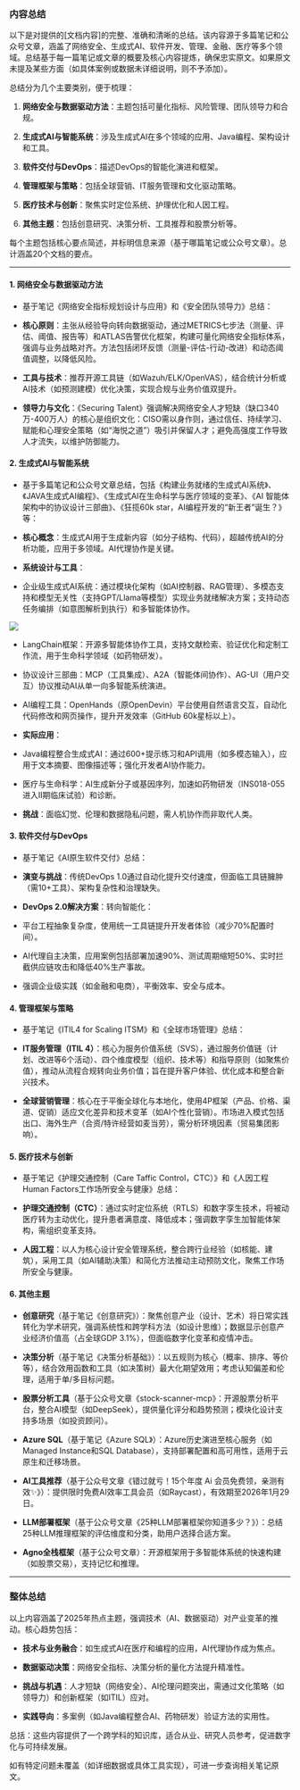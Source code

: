 ### 内容总结

以下是对提供的[文档内容]的完整、准确和清晰的总结。该内容源于多篇笔记和公众号文章，涵盖了网络安全、生成式AI、软件开发、管理、金融、医疗等多个领域。总结基于每一篇笔记或文章的概要及核心内容提炼，确保忠实原文。如果原文未提及某些方面（如具体案例或数据未详细说明，则不予添加）。

总结分为几个主要类别，便于梳理：

1. **网络安全与数据驱动方法**：主题包括可量化指标、风险管理、团队领导力和合规。

2. **生成式AI与智能系统**：涉及生成式AI在多个领域的应用、Java编程、架构设计和工具。

3. **软件交付与DevOps**：描述DevOps的智能化演进和框架。

4. **管理框架与策略**：包括全球营销、IT服务管理和文化驱动策略。

5. **医疗技术与创新**：聚焦实时定位系统、护理优化和人因工程。

6. **其他主题**：包括创意研究、决策分析、工具推荐和股票分析等。

每个主题包括核心要点简述，并标明信息来源（基于哪篇笔记或公众号文章）。总计涵盖20个文档的要点。

---

#### **1. 网络安全与数据驱动方法**

- 基于笔记《网络安全指标规划设计与应用》和《安全团队领导力》总结：

- **核心原则**：主张从经验导向转向数据驱动，通过METRICS七步法（测量、评估、阈值、报告等）和ATLAS告警优化框架，构建可量化网络安全指标体系，强调与业务战略对齐。方法包括闭环反馈（测量-评估-行动-改进）和动态阈值调整，以降低风险。

- **工具与技术**：推荐开源工具链（如Wazuh/ELK/OpenVAS），结合统计分析或AI技术（如预测建模）优化决策，实现合规与业务价值双提升。

- **领导力与文化**：《Securing Talent》强调解决网络安全人才短缺（缺口340万-400万人）的核心是组织文化：CISO需以身作则，通过信任、持续学习、赋能和心理安全策略（如“海悦之道”）吸引并保留人才；避免高强度工作导致人才流失，以维护防御能力。

#### **2. 生成式AI与智能系统**

- 基于多篇笔记和公众号文章总结，包括《构建业务就绪的生成式AI系统》、《JAVA生成式AI编程》、《生成式AI在生命科学与医疗领域的变革》、《AI 智能体架构中的协议设计三部曲》、《狂揽60k star，AI编程开发的“新王者”诞生？》等：

- **核心概念**：生成式AI用于生成新内容（如分子结构、代码），超越传统AI的分析功能，应用于多领域。AI代理协作是关键。

- **系统设计与工具**：

- 企业级生成式AI系统：通过模块化架构（如AI控制器、RAG管理）、多模态支持和模型无关性（支持GPT/Llama等模型）实现业务就绪解决方案；支持动态任务编排（如意图解析到执行）和多智能体协作。

![](https://ima-notebook-prod.image.myqcloud.com/2/bzhZBeYDcJ4mLlfpda0fYP/c52211a2201347eca9a5cfaf3b025551?q-sign-algorithm=sha1&q-ak=AKID9IDtLZZKqGRO7hVFnMn0zjXTXovoTtAN&q-sign-time=1754043601;1754072401&q-key-time=1754043601;1754072401&q-header-list=&q-url-param-list=&q-signature=a5f64b64da412600b28de4c022feb448726e3b60)

- LangChain框架：开源多智能体协作工具，支持文献检索、验证优化和定制工作流，用于生命科学领域（如药物研发）。

- 协议设计三部曲：MCP（工具集成）、A2A（智能体间协作）、AG-UI（用户交互）协议推动AI从单一向多智能系统演进。

- AI编程工具：OpenHands（原OpenDevin）平台使用自然语言交互，自动化代码修改和网页操作，提升开发效率（GitHub 60k星标以上）。

- **实际应用**：

- Java编程整合生成式AI：通过600+提示练习和API调用（如多模态输入），应用于文本摘要、图像描述等；强化开发者AI协作能力。

- 医疗与生命科学：AI生成新分子或基因序列，加速如药物研发（INS018-055进入II期临床试验）和诊断。

- **挑战**：面临幻觉、伦理和数据隐私问题，需人机协作而非取代人类。

#### **3. 软件交付与DevOps**

- 基于笔记《AI原生软件交付》总结：

- **演变与挑战**：传统DevOps 1.0通过自动化提升交付速度，但面临工具链臃肿（需10+工具）、架构复杂性和治理缺失。

- **DevOps 2.0解决方案**：转向智能化：

- 平台工程抽象复杂度，使用统一工具链提升开发者体验（减少70%配置时间）。

- AI代理自主决策，应用案例包括部署加速90%、测试周期缩短50%、实时拦截供应链攻击和降低40%生产事故。

- 强调企业级实践（如金融和电商），平衡效率、安全与成本。

#### **4. 管理框架与策略**

- 基于笔记《ITIL4 for Scaling ITSM》和《全球市场管理》总结：

- **IT服务管理（ITIL 4）**：核心为服务价值系统（SVS），通过服务价值链（计划、改进等6个活动）、四个维度模型（组织、技术等）和指导原则（如聚焦价值），推动从流程合规转向业务价值；旨在提升客户体验、优化成本和整合新兴技术。

- **全球营销管理**：核心在于平衡全球化与本地化，使用4P框架（产品、价格、渠道、促销）适应文化差异和技术变革（如AI个性化营销）。市场进入模式包括出口、海外生产（合资/特许经营如麦当劳），需分析环境因素（贸易集团影响）。

#### **5. 医疗技术与创新**

- 基于笔记《护理交通控制（Care Taffic Control，CTC）》和《人因工程Human Factors工作场所安全与健康》总结：

- **护理交通控制（CTC）**：通过实时定位系统（RTLS）和数字孪生技术，将被动医疗转为主动优化，提升患者满意度、降低成本；强调数字孪生加智能体架构，需组织变革支持。

- **人因工程**：以人为核心设计安全管理系统，整合跨行业经验（如核能、建筑），采用工具（如AI辅助决策）和简化方法推动主动预防文化，聚焦工作场所安全与健康。

#### **6. 其他主题**

- **创意研究**（基于笔记《创意研究》）：聚焦创意产业（设计、艺术）将日常实践转化为学术研究，强调系统性和跨学科方法（如设计思维）；数据显示创意产业经济价值高（占全球GDP 3.1%），但面临数字化变革和疫情冲击。

- **决策分析**（基于笔记《决策分析基础》）：以五规则为核心（概率、排序、等价等），结合效用函数和工具（如决策树）最大化期望效用；考虑认知偏差和伦理，适用于单/多目标问题。

- **股票分析工具**（基于公众号文章《stock-scanner-mcp》：开源股票分析平台，整合AI模型（如DeepSeek），提供量化评分和趋势预测；模块化设计支持多场景（如投资顾问）。

- **Azure SQL**（基于笔记《Azure SQL》）：Azure历史演进至核心服务（如Managed Instance和SQL Database），支持部署配置和高可用性，适用于云原生和迁移场景。

- **AI工具推荐**（基于公众号文章《错过就亏！15个年度 Ai 会员免费领，亲测有效✨》）：提供限时免费AI效率工具会员（如Raycast），有效期至2026年1月29日。

- **LLM部署框架**（基于公众号文章《25种LLM部署框架你知道多少？》）：总结25种LLM推理框架的评估维度和分类，助用户选择合适方案。

- **Agno全栈框架**（基于公众号文章）：开源框架用于多智能体系统的快速构建（如股票交易），支持记忆和推理。

---

### 整体总结

以上内容涵盖了2025年热点主题，强调技术（AI、数据驱动）对产业变革的推动。核心趋势包括：

- **技术与业务融合**：如生成式AI在医疗和编程的应用，AI代理协作成为焦点。

- **数据驱动决策**：网络安全指标、决策分析的量化方法提升精准性。

- **挑战与机遇**：人才短缺（网络安全）、AI伦理问题突出，需通过文化策略（如领导力）和创新框架（如ITIL）应对。

- **实践导向**：多案例（如Java编程整合AI、药物研发）验证方法的实用性。

总括：这些内容提供了一个跨学科的知识库，适合从业、研究人员参考，促进数字化与可持续发展。

如有特定问题未覆盖（如详细数据或具体工具实现），可进一步查询相关笔记原文。